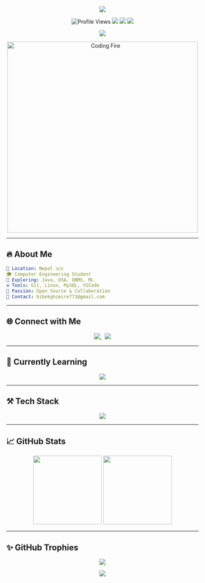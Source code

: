 <!-- WELCOME BANNER -->
<p align="center">
  <img src="https://capsule-render.vercel.app/api?type=waving&color=0:00C9FF,100:92FE9D&height=200&section=header&text=Hello%20World!%20I'm%20Bibek%20Ghimire%20👨‍💻&fontSize=40&fontAlignY=35&desc=A+Java+Dev+%7C+DSA+Lover+%7C+Future+Engineer&descAlignY=60&descAlign=50" />
</p>

<!-- PROFILE STATS & BADGES -->
<p align="center">
  <img src="https://komarev.com/ghpvc/?username=bibek773&label=Profile+Views&color=brightgreen&style=flat-square" alt="Profile Views" />
  <img src="https://img.shields.io/badge/Focus-Java-blue?style=flat-square&logo=java" />
  <img src="https://img.shields.io/badge/DSA-Lover-orange?style=flat-square&logo=leetcode" />
  <img src="https://img.shields.io/badge/Made%20in-Nepal-red?style=flat-square&logo=googlemaps" />
</p>

<!-- TYPING ANIMATION -->
<p align="center">
  <img src="https://readme-typing-svg.herokuapp.com?font=Fira+Code&size=24&duration=4000&pause=1000&center=true&vCenter=true&width=1000&lines=👋+Hey,+I'm+Bibek+Ghimire!;🚀+Aspiring+Java+Developer;🎯+Focused+on+DSA,+Web+Dev,+and+ML;📚+Always+Learning,+Always+Building" />
</p>

<p align="center">
  <img src="https://media.giphy.com/media/qgQUggAC3Pfv687qPC/giphy.gif" width="500px" alt="Coding Fire" />
</p>


---

## 🔥 About Me

```yaml
📍 Location: Nepal 🇳🇵
🎓 Computer Engineering Student
🔭 Exploring: Java, DSA, DBMS, ML
⚒️ Tools: Git, Linux, MySQL, VSCode
🤝 Passion: Open Source & Collaboration
💌 Contact: bibekghimire773@gmail.com
```

---

## 🌐 Connect with Me

<p align="center">
  <a href="https://linkedin.com/in/bibekghimire773" target="_blank">
    <img src="https://img.shields.io/badge/LinkedIn-Connect-blue?style=for-the-badge&logo=linkedin" />
  </a>
  &nbsp;
  <a href="https://fb.com/mr.bibek0" target="_blank">
    <img src="https://img.shields.io/badge/Facebook-Follow-1877F2?style=for-the-badge&logo=facebook&logoColor=white" />
  </a>
</p>

---

## 🧠 Currently Learning

<p align="center">
  <img src="https://readme-typing-svg.herokuapp.com?font=Fira+Code&size=20&duration=3000&pause=1000&color=F7971E&center=true&vCenter=true&width=800&lines=☕+Advanced+Java;🧠+Data+Structures+%26+Algorithms;📚+Machine+Learning+Foundations;💾+DBMS+%26+SQL+Mastery;🐱‍💻+Git+%2B+GitHub+Collaboration" />
</p>

---

## ⚒️ Tech Stack

<p align="center">
  <img src="https://skillicons.dev/icons?i=java,cpp,c,python,js,html,css,mysql,git,linux,vscode,github" />
</p>

---

## 📈 GitHub Stats 

<p align="center">
  <img src="https://github-readme-stats.vercel.app/api?username=bibek773&show_icons=true&theme=tokyonight&rank_icon=github" height="180" />
  <img src="https://github-readme-stats.vercel.app/api/top-langs/?username=bibek773&layout=compact&theme=tokyonight" height="180" />
</p>


---

## ✨ GitHub Trophies

<p align="center">
  <img src="https://github-profile-trophy.vercel.app/?username=bibek773&theme=radical&row=1&margin-w=10&no-frame=true" />
</p>


<!-- FOOTER -->
<p align="center">
  <img src="https://capsule-render.vercel.app/api?type=waving&color=0:00C9FF,100:92FE9D&height=120&section=footer" />
</p>
